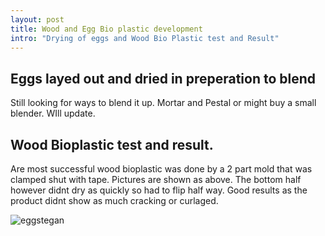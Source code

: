 ```yaml
---
layout: post
title: Wood and Egg Bio plastic development
intro: "Drying of eggs and Wood Bio Plastic test and Result"
---
```

## Eggs layed out and dried in preperation to blend
Still looking for ways to blend it up. Mortar and Pestal or might buy a small blender. WIll update.
## Wood Bioplastic test and result. 
Are most successful wood bioplastic was done by a 2 part mold that was clamped shut with tape. Pictures are shown as above. The bottom half however didnt dry as quickly so had to flip half way. Good results as the product didnt show as much cracking or curlaged.

![eggstegan](img/bioplastics/CAUTIONEGGS.jpg)

